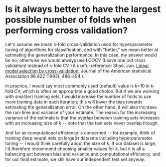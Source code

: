 # Is it always better to have the largest possible number of folds when performing cross validation?

Let's assume we mean k-fold cross-validation used for hyperparameter tuning of algorithms for classification, and with "better," we mean better at estimating the generalization performance.
In this case, my answer would be no, otherwise we would always use LOOCV (Leave one out cross validation) instead of k-fold CV. (A useful reference: Shao, Jun. [Linear model selection by cross-validation.](http://www.sciencedirect.com/science/article/pii/S0378375803003719) Journal of the American statistical Association 88.422 (1993): 486-494.).

In practice, I would say most commonly used (default) value is k=10 in k-fold CV, which is often an appropriate a good choice. But if we are working with small(er) training sets, I would increase the number of folds to use more training data in each iteration; this will lower the bias towards estimating the generalization error. On the other hand, it will also increase the run-time and variance of your estimate. The reason for the increasing variance of the estimate is that the overlap between training sets increases with an increasing size of *k* -- note that the test sets never overlap though.

And far as computational efficiency is concerned -- for example, think of training deep neural nets on large(r) datasets including hyperparameter tuning -- I would think carefully about the size of *k*. If our dataset is large, I'd therefore recommend choosing smaller values for *k*, but it is all a balancing act between bias and variance and computational efficiency, and for our final estimate, we still have our independent test set anyway.   

